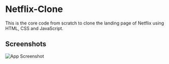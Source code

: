 
# Netflix-Clone

This is the core code from scratch to clone the landing page of Netflix using HTML, CSS and JavaScript.



## Screenshots

![App Screenshot](https://user-images.githubusercontent.com/76465233/216781321-4b5f0aca-3cef-477a-96ec-753881d8802c.gif)




